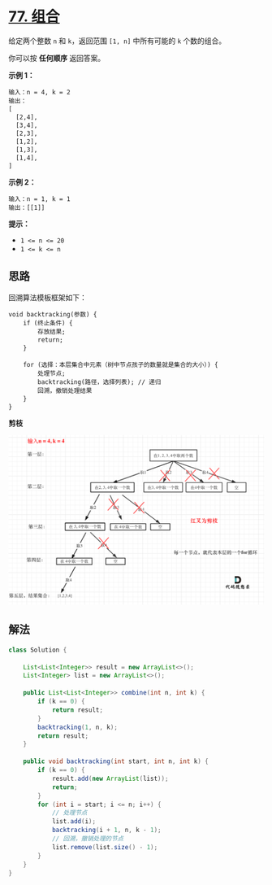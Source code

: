 # [77. 组合](https://leetcode.cn/problems/combinations/)

给定两个整数 `n` 和 `k`，返回范围 `[1, n]` 中所有可能的 `k` 个数的组合。

你可以按 **任何顺序** 返回答案。

**示例 1：**

```
输入：n = 4, k = 2
输出：
[
  [2,4],
  [3,4],
  [2,3],
  [1,2],
  [1,3],
  [1,4],
]
```

**示例 2：**

```
输入：n = 1, k = 1
输出：[[1]]
```

**提示：**

- `1 <= n <= 20`
- `1 <= k <= n`

## 思路

回溯算法模板框架如下：

```
void backtracking(参数) {
    if (终止条件) {
        存放结果;
        return;
    }

    for (选择：本层集合中元素（树中节点孩子的数量就是集合的大小）) {
        处理节点;
        backtracking(路径，选择列表); // 递归
        回溯，撤销处理结果
    }
}
```

**剪枝**

![77.组合4](images/77-1.png)

## 解法

```java
class Solution {

    List<List<Integer>> result = new ArrayList<>();
    List<Integer> list = new ArrayList<>();

    public List<List<Integer>> combine(int n, int k) {
        if (k == 0) {
            return result;
        }
        backtracking(1, n, k);
        return result;
    }

    public void backtracking(int start, int n, int k) {
        if (k == 0) {
            result.add(new ArrayList(list));
            return;
        }
        for (int i = start; i <= n; i++) {
            // 处理节点
            list.add(i);
            backtracking(i + 1, n, k - 1);
            // 回溯，撤销处理的节点
            list.remove(list.size() - 1);
        }
    }
}
```

